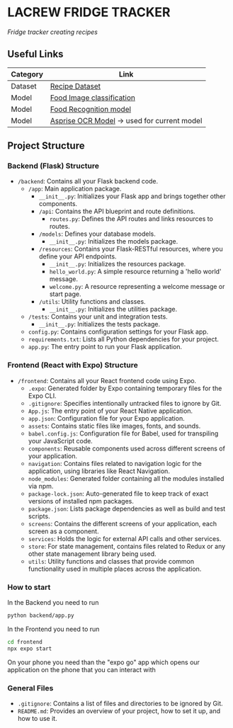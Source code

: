# LACREW FRIDGE TRACKER
*Fridge tracker creating recipes*


## Useful Links
| Category | Link |
| ----------- | ----------- |
| Dataset | [Recipe Dataset](https://www.kaggle.com/datasets/hugodarwood/epirecipes) |
| Model | [Food Image classification](https://github.com/Adesoji1/Food-Image-Classification) |
| Model | [Food Recognition model](https://github.com/samyak74/Food-Recognition) |
| Model | [Asprise OCR Model](https://github.com/Asprise/receipt-ocr/blob/main/python-receipt-ocr/python-recept-ocr.py) -> used for current model |

## Project Structure

### Backend (Flask) Structure

- `/backend`: Contains all your Flask backend code.
  - `/app`: Main application package.
    - `__init__.py`: Initializes your Flask app and brings together other components.
    - `/api`: Contains the API blueprint and route definitions.
      - `routes.py`: Defines the API routes and links resources to routes.
    - `/models`: Defines your database models.
      - `__init__.py`: Initializes the models package.
    - `/resources`: Contains your Flask-RESTful resources, where you define your API endpoints.
      - `__init__.py`: Initializes the resources package.
      - `hello_world.py`: A simple resource returning a 'hello world' message.
      - `welcome.py`: A resource representing a welcome message or start page.
    - `/utils`: Utility functions and classes.
      - `__init__.py`: Initializes the utilities package.
  - `/tests`: Contains your unit and integration tests.
    - `__init__.py`: Initializes the tests package.
  - `config.py`: Contains configuration settings for your Flask app.
  - `requirements.txt`: Lists all Python dependencies for your project.
  - `app.py`: The entry point to run your Flask application.

### Frontend (React with Expo) Structure

- `/frontend`: Contains all your React frontend code using Expo.
  - `.expo`: Generated folder by Expo containing temporary files for the Expo CLI.
  - `.gitignore`: Specifies intentionally untracked files to ignore by Git.
  - `App.js`: The entry point of your React Native application.
  - `app.json`: Configuration file for your Expo application.
  - `assets`: Contains static files like images, fonts, and sounds.
  - `babel.config.js`: Configuration file for Babel, used for transpiling your JavaScript code.
  - `components`: Reusable components used across different screens of your application.
  - `navigation`: Contains files related to navigation logic for the application, using libraries like React Navigation.
  - `node_modules`: Generated folder containing all the modules installed via npm.
  - `package-lock.json`: Auto-generated file to keep track of exact versions of installed npm packages.
  - `package.json`: Lists package dependencies as well as build and test scripts.
  - `screens`: Contains the different screens of your application, each screen as a component.
  - `services`: Holds the logic for external API calls and other services.
  - `store`: For state management, contains files related to Redux or any other state management library being used.
  - `utils`: Utility functions and classes that provide common functionality used in multiple places across the application.

 ### How to start
 In the Backend you need to run 
 ```bash
python backend/app.py
```
 In the Frontend you need to run
 ```bash
cd frontend
npx expo start
```

 On your phone you need than the "expo go" app which opens our application on the phone that you can interact with


### General Files

- `.gitignore`: Contains a list of files and directories to be ignored by Git.
- `README.md`: Provides an overview of your project, how to set it up, and how to use it.

